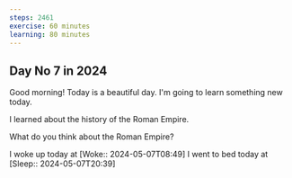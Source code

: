 ```yaml
---
steps: 2461
exercise: 60 minutes
learning: 80 minutes
---
```

## Day No 7 in 2024
Good morning! Today is a beautiful day.
I'm going to learn something new today.

I learned about the history of the Roman Empire.

What do you think about the Roman Empire?

I woke up today at [Woke:: 2024-05-07T08:49]
I went to bed today at [Sleep:: 2024-05-07T20:39]
